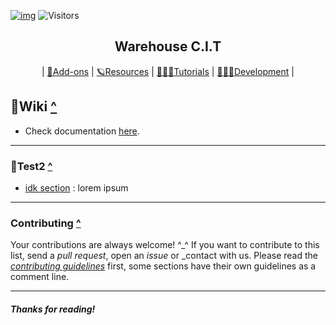 
[![img](https://www.mysmartgroup.co.uk/wp-content/uploads/2017/04/header-bg-test.png)](#table)
![Visitors](https://count.getloli.com/get/@timveur?theme=rule34)

<a name="table"></a>

<div align="center">
    <h2>Warehouse C.I.T</h2>
    <p>| <a href="#Wiki-">🔮Add-ons</a> | <a href="#Resources-">🪐Resources</a> | <a href="#Tutorials-">👩🏻‍🏫Tutorials</a> | <a
            href="#Development-">👩🏽‍💻Development</a> |</p>
</div>



  ## 🔮Wiki [^](#table)

-   Check documentation [here](https://github.com/timveur).
---
### 🌊Test2 [^](#table)

-   [idk section](https://github.com/timveur) : lorem ipsum 

---

### Contributing [^](#table)

Your contributions are always welcome! ^\_^ If you want to contribute to this list, send a _pull request_, open an _issue_ or _contact with us. Please read the _[contributing guidelines](https://github.com/timveur)_ first, some sections have their own guidelines as a comment line.

---

#### _Thanks for reading!_

<!-- /markdown references -->
